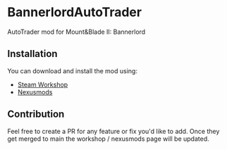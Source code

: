 # BannerlordAutoTrader
AutoTrader mod for Mount&amp;Blade II: Bannerlord

## Installation
You can download and install the mod using:
- [Steam Workshop](https://steamcommunity.com/sharedfiles/filedetails/?id=2875660601)
- [Nexusmods](https://www.nexusmods.com/mountandblade2bannerlord/mods/135)

## Contribution
Feel free to create a PR for any feature or fix you'd like to add. Once they get merged to main the workshop / nexusmods page will be updated.